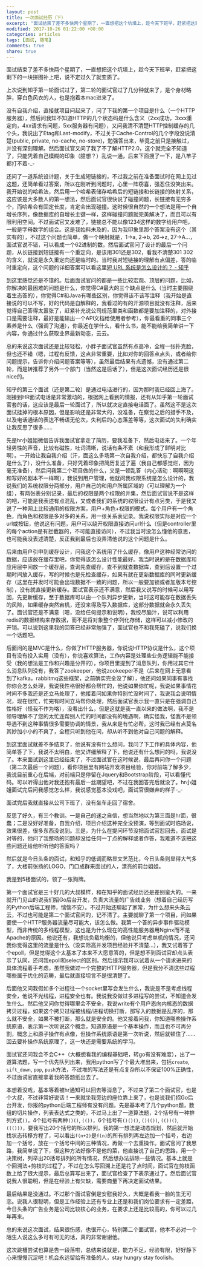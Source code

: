 ```yaml
---
layout: post
title: 一次面试经历（下）
excerpt: "面试结束了差不多快两个星期了，一直想把这个坑填上，趁今天下班早，赶紧把这剩下的一块拼图补上吧，说不定过久了就变质了。"
modified: 2017-10-26 01:22:00 +08:00
categories: articles
tags: [面试, 随笔]
comments: true
share: true
---
```


面试结束了差不多快两个星期了，一直想把这个坑填上，趁今天下班早，赶紧把这剩下的一块拼图补上吧，说不定过久了就变质了。

上次说到知乎第一轮面试过了，第二轮的面试官过了几分钟就来了，是个身材略胖，穿白色风衣的人，也是抱着本mac进来了。

没有自我介绍，直接就项目问起来了，问了下我的第一个项目是什么（一个HTTP服务器），然后问我知不知道HTTP的几个状态码是什么含义（2xx成功，3xxx重定向，4xx请求有问题，5xx服务器有问题），又问我清不清楚HTTP控制缓存的几个头，我说出了Etag和Last-modify，不过关于Cache-Control的几个字段没说清楚(public, private, no-cache, no-store)，勉强答出来，毕竟之前只是接触过，并没有深刻理解。然后面试官又问了我了不了解HTTP2.0，这个就完全不知道了，只能凭着自己模糊的印象（臆想？）乱说一通，后来下面搜了一下，是八竿子都打不着-_-

还问了一道系统设计题，关于生成短链接的，不过我之前在准备面试时在网上见过这题，还简单看过答案，所以在刚听到问题时，心里一阵窃喜，强忍住没笑出来。我开始说的哈希法，然后用一个哈希表储存哈希后的短链接和长链接的映射关系，这应该是大多数人的第一想法，然后面试官很快说了碰撞问题，长链接有无穷多个，而哈希会有固定长度，肯定会出现碰撞。这时候很自然的一个想法是用一个自增长序列，像数据库的自增长主键一样，这样碰撞问题就完美解决了，而且可以有限利用空间。不过面试官又发难了，链接总不能以像1234这样的数字给用户吧，一般是字母数字的组合。这是我始料未及的，因为我印象里那个答案没有这个（其实有的），不过这个问题也简单，做一个映射就是，1->a, 2->b, 26->z, 27->A...，面试官说不错，可以看成一个62进制的数。然后面试官问了设计的最后一个问题，从长链接到短链接有一个重定向，是该用301还是302，看我不清楚301 302的含义，就说是永久重定向还是临时的。当时我对短链接的理解有点偏差，答的临时重定向，这个问题的详细答案可以看这里[短 URL 系统是怎么设计的？ - 知乎](https://www.zhihu.com/question/29270034)

到这里感觉还是不错的。后面面试官问的都是一些比较宏观、顶层的问题，比如，你解决的最困难的问题是什么，你觉得C#最大的三个缺点是什么（当时主要围绕着生态答的），你觉得C#和Java有哪些区别，你觉得该不该写注释（我开始是直接说的可以不写，好的代码是自解释的，我看过的有的开源项目就没有注释，后来觉得自己答得太嚣张了，赶紧补充说公司规范里类和函数都是要加注释的，对外接口是需要注释，最好是能输出一个API文档给使用者参考），你最看重的同事三个素养是什么（强调了沟通），你最近在学什么，看什么书，能不能给我简单讲一下内容，你通过什么获取业界最新动态，云云。

总的来说这次面试还是比较轻松，小胖子面试官虽然有点高冷，全程一张扑克脸，但也还不错（嗯，过程有反馈，这点非常重要，比如对你的回答点点头，或者给你问题提示，告诉你介绍问题答案等等），虽然最后结果有点遗憾，没有通过第二轮，而是转推荐了另外一个部门（当然这是后话了），但是这次面试经历还是很nice的。

知乎的第三个面试（还是第二轮）是通过电话进行的，因为那时我已经回上海了。刚接到HR面试电话是非常激动的，根据网上看到的情报，还有从知乎第一轮面试官套的话，这应该是最后一轮面试了，所以就决定直接电话面了。虽然这不是这次面试挂掉的根本原因，但是影响还是非常大的，没准备，在察觉之后的措手不及，以及电话通话的表达不畅语无伦次，失利后的心态落差等等，这次面试的失利确实让我反思了很多......

先是hr小姐姐微信告诉我面试官拿走了简历，要我准备下，然后电话来了。一个年轻男性的声音，比较有磁性，吐词清晰，说话有条不紊（和我形成了鲜明对比啊）。一开始让我自我介绍（汗，面这么多场第一次自我介绍，都快忘了自我介绍是什么了），没什么准备，只好凭着印象把简历复述了遍（我自己都感觉烂，因为毫无准备），然后问我第二个项目做的什么，又是一顿乱答（内心活动：啊啊啊这和写好的剧本不一样啊），我说到用户管理，他就问我权限系统是怎么设计的，我说我们的系统权限分两部分，用户自己的和用户所属区域的（可以理解为一个组），有两张表分别记录，最后的权限是两个权限的并集，然后面试官说不是这样的吧，可能是我表述有点混乱，又或者我们的系统的权限设计有点另类，于是我又说了一种网上比较通用的权限方案，用户+角色+权限的模式，每个用户有一个角色，而角色和权限是多对多的关系，用一张关系表记录。我说权限实际是对应一个url或按钮，他说这有问题，用户可以绕开权限直接访问url什么（但是controller里的每个action是有拦截器的，不可能直接访问），不过我当时没怎么懂他的意思，也可能我没表述清楚，反正我到最后也没弄清他说的这个问题是什么。

后来由用户引申到缓存设计，问我这个系统用了什么缓存，像用户这种经常访问的数据，应该放在缓存里吧，你觉得该怎么设计性能最好。我当时说的是在数据库和应用层中间放一个缓存层，查询先查缓存，查不到就查数据库，查到后设置一个过期时间放入缓存，写的时候也是先检查缓存，如果有就在更新数据库的同时更新缓存（这里在并发时可能会出现数据不一致的问题，所以一般要加锁或者加版本号控制），没有就直接更新缓存。面试官表示还不满意，然后我又说写的时候可以用写回，先更新缓存，至于数据库可以由一个队列异步更新，当时这可能存在数据丢失的风险，如果缓存突然宕机，还没来得及写入数据库，这部分数据就会永久丢失了。面试官还是不满意（嗯，没给任何提示和说明），我绞尽脑汁，说可以利用redis的数据结构来存数据，而不是将对象整个序列化存储，这样可以减小修改的开销。可以说到这里我的回答已经非常勉强了，面试官也不和我死磕了，说我们换一个话题吧。

后面问的是MVC是什么，你做了HTTP服务器，你说说HTTP协议是什么，这个项目有没有投入实用（没有），你说喜欢算法，工作内容是处理些业务逻辑能不能接受（我的想法是工作和兴趣是分开的），你项目里提到了消息队列，你用过其它什么消息队列没有，我答了zookeeper，他说zookeeper不是（后来在网上无意看到了kafka，rabbitmq这些框架，之前确实完全没了解），他还问如果同事有事找你你会怎么处理，我说我性格很好都会帮忙的，他说如果你忙呢，我说如果事情花时间不多我还是还立马处理了，他接着问如果你特别忙没时间了，我说我会说明情况，现在很忙，忙完有时间立马帮你处理，然后面试官表示我一直只是在强调自己性格好（怪我不作为咯），没看出什么，但是这就是我一直以来的做法啊，我不是领导理解不了您的太忙连帮别人忙的时间都没有的境遇啊，确实怪我，怪我不是领导遇不到这种事情很多需要协调的情景，我从来是有忙必帮。这时我已经有点莫名其妙加小小的不爽了，全程只听到他在问，却从听不到他对自己问题的解释。

到这里面试就差不多结束了，他说有没有什么想问，我问了下工作的具体内容，他简单答了下，我说不太明白，他又详细解释了下，他说还有什么想问的吗，我说没了。本来面试到这里已经结束了，不过面试官在这时候说，最后再问你一个问题（第二次最后一个问题），看你项目里有网站开发项目经验，你对前端了解多少，我说目前重心在后端，对前端只是停留在Jquery和Bootstrap阶段，可以看懂代码。可以听得出他对我还抱有最后一丝期望吧，不过在我回答完后就没了。hr小姐姐面试完后问我感觉怎么样，我说感觉基本没戏吧，面试官很嫌弃的样子-_-

面试完后我就直接从公司下班了，没有坐车走回了宿舍。

反思了好久，有三个教训。一是自己的迷之自信，想当然地以为第三面是hr面，很蠢；二是没好好准备，自我介绍，项目介绍这种完全没预演，等到面试时临场说，效果很差，很多东西没说到。三是，为什么在提问环节没把面试官怼回去，面试是对等的，他问了我整场的问题却没给任何一丁点的解释或者作答，我难道不该把这些问题还给他听听他的答案吗？

然后就是今日头条的面试，和知乎的低调而略显文艺范比，今日头条则显得大气多了，大楼前张扬的LOGO，门口成群来面试的人，漂亮的前台姐姐。

我是到5楼面试的，领了一张狗牌。

第一个面试官是三十好几的大叔模样，和在知乎的面试经历还是差别蛮大的。一来就开门见山的说我们招Go后台开发，负责大流量的广告线业务（想着自己经历写的Python后端工程师，惴惴不安）。不过开始还聊起了家常，为什么想来头条云云，不过也可能是第二个面试官问的，记不清了。主要就聊了第一个项目，问如果要使一个HTTP服务器流量尽可能大，该怎么做。我第一个答的异步事件驱动模型，而非传统的多线程模型，这也是为什么现在的高性能服务器用Nginx而不是Apache的原因。他说还有，我想说负载均衡的，但他说只考虑单机的情况，还问我你觉得这里的流量是什么（没实际高并发项目经验并不清楚...），我又试着答了个epoll，但是觉得这个太基本了本来不大愿意答的，但是想不到面试官却点头表示了认同，还问我epoll和select的区别。然后提示我可以试着从一个请求进来的具体流程着手考虑，虽然我做过一个完整的HTTP服务器，但是我分不清这些过程哪些属于优化的范畴，最后就直接坦言不是很清楚了。

后面他又问我假如多个进程往一个socket里写会发生什么，我说是不是考虑线程安全，他说不光线程，进程安全也有。我说我没做过多进程写的尝试，不知道会发生什么。然后他又问你觉得哪里会不安全，我说write有个用户态向内核态的数据拷贝过程，如果这个拷贝过程被线程/进程切换打断，那写入的数据是乱序的，那么就不安全，如果不被打断，那么就是安全的。他又接着问我，你知道哪些操作系统原语，表示第一次听说这个概念，知道原语是一个基本操作，而且也不可再分割，概念上和原子操作有点像，但操作系统原语是第一次听说，然后就顿住了......回去要补操作系统原理了，这一块还是需要系统的学习。

面试官还问我会不会C++（大概想看我的编程基础吧，转go有没有难度），出了一道算法题，写一个优先队列出来，我用python写了个最大堆出来，包括`create`, `sift_down`, `pop`, `push`方法，不过堆的写法还是有点复杂所以不保证100%正确性，不过面试官直接拿着我的答题纸出去了。

本想着没戏，基本等着被hr通知可以回去等消息了，不过来了第二个面试官，也是个大叔，不过非常好说话！一来就坐我旁边的座位靠上来了，也是说我们招Go后台开发，你报的python后端工程师有没有问题。先是基本考了几个python题，数组的切片操作，列表表达式之类的，不过马上出了一道算法题，2个括号有一种排列方式`()`，4个括号有两种`()()`, `(())`，6个括号有`()()()`, `()(())`, `(())()`, `((()))`，要我写出20个括号的所以排列。我的第一想法是动态规划，然后就开始找状态转移方程了，可以看出`f(n+2)`是`f(n)`的所有排列再左边加一个括号，右边加一个括号，放在一个括号中间的三种情况，再做一个去重操作。面试官问了我思路，我简单说了下，但这种方法好像不是他的菜，他直接说了自己的思路，用一个决策树，列举出20括号排列的所有情况，然后想办法排除一些情况。基本上就是个回溯法+剪枝的过程了，不过在怎么写回溯上还是花了点时间，面试官在剪枝函数上给了很大提示，最后总算写出来了，面试官检查了下表示通过了。然后面试官说我人很聪明，但是在经验上有欠缺，需要商量下再决定面试结果。

最后结果是没通过。不过那个面试官倒是安慰我好久，大概是看我一脸的生无可恋。说我人很聪明，但是工作经验上还有专业上还是和我们岗位要求有一定差距，今日头条的广告业务是公司比较核心的业务，在要求上还是比较高的，你可以过几年再来。

总的来说这次面试，结果很伤感，也很开心，特别第二个面试官，他本不必对一个陌生人说这么多可有可无的话，真的非常谢谢他。

这次跳槽尝试也算是告一段落啦，总结来说就是，能力不足，经验有限，好好静下心来慢慢沉淀吧！机会永远留给有准备的人，stay hungry stay foolish。
